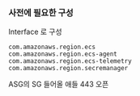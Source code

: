 ### 사전에 필요한 구성 

Interface 로 구성

```
com.amazonaws.region.ecs
com.amazonaws.region.ecs-agent
com.amazonaws.region.ecs-telemetry
com.amazonaws.region.secremanager
```

ASG의 SG 들어올 애들 443 오픈




